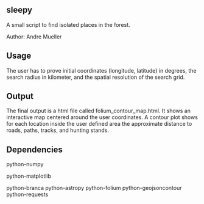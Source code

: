 sleepy
------

A small script to find isolated places in the forest.

Author: Andre Mueller

Usage
-----

The user has to prove initial coordinates (longitude, latitude) in degrees, the search radius in kilometer, and the 
spatial resolution of the search grid.

Output
------

The final output is a html file called folium_contour_map.html. It shows an interactive map centered around the user
coordinates. A contour plot shows for each location inside the user defined area the approximate distance to roads, 
paths, tracks, and hunting stands.


Dependencies
------------

python-numpy

python-matplotlib

python-branca
python-astropy
python-folium
python-geojsoncontour
python-requests

